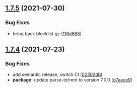 ## [1.7.5](https://github.com/webtorrent/webtorrent-fixtures/compare/v1.7.4...v1.7.5) (2021-07-30)


### Bug Fixes

* bring back blocklist gz ([116d688](https://github.com/webtorrent/webtorrent-fixtures/commit/116d688b58ba4f3ab4d312588b74334bb1e56e9b))

## [1.7.4](https://github.com/webtorrent/webtorrent-fixtures/compare/v1.7.3...v1.7.4) (2021-07-23)


### Bug Fixes

* add semantic release, switch CI ([02302db](https://github.com/webtorrent/webtorrent-fixtures/commit/02302dbafd530f2f16b2e4449ac1a4d4fb541952))
* **package:** update parse-torrent to version 7.0.0 ([d7aace9](https://github.com/webtorrent/webtorrent-fixtures/commit/d7aace9f4b816d2d0d25269cb9f7c4e028fd7ce2))
